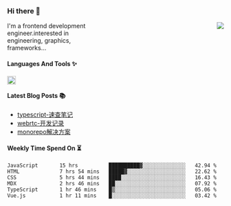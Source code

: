 <!--
**zhaohuanyuu/zhaohuanyuu** is a ✨ _special_ ✨ repository because its `README.md` (this file) appears on your GitHub profile.
-->

### Hi there 👋

<picture>
  <source media="(prefers-color-scheme: dark)" srcset="https://github-readme-stats.vercel.app/api?username=zhaohuanyuu&count_private=true&show_icons=true&theme=city_lights&hide_title=true">
  <img align="right" src="https://github-readme-stats.vercel.app/api?username=zhaohuanyuu&count_private=true&show_icons=true&hide_title=true">
</picture>

<p align="left" style="width:40%">I'm a frontend development engineer.interested in engineering, graphics, frameworks...</p>

#### Languages And Tools ✨

<img align="left" height="20" src="https://skillicons.dev/icons?i=js,ts,nodejs,react,vue,gatsby,materialui,graphql,nestjs,electron,flutter" />

</br>

#### Latest Blog Posts 📚
<!-- BLOG-POST-LIST:START -->
- [typescript-速查笔记](https://zhy.gatsbyjs.io/blog/ts-note)
- [webrtc-开发记录](https://zhy.gatsbyjs.io/blog/webrtc-note)
- [monorepo解决方案](https://zhy.gatsbyjs.io/blog/monorepos)
<!-- BLOG-POST-LIST:END -->

#### Weekly Time Spend On ⏳
<!--START_SECTION:waka-->

```text
JavaScript       15 hrs          ██████████▓░░░░░░░░░░░░░░   42.94 %
HTML             7 hrs 54 mins   █████▓░░░░░░░░░░░░░░░░░░░   22.62 %
CSS              5 hrs 44 mins   ████░░░░░░░░░░░░░░░░░░░░░   16.43 %
MDX              2 hrs 46 mins   ██░░░░░░░░░░░░░░░░░░░░░░░   07.92 %
TypeScript       1 hr 46 mins    █▒░░░░░░░░░░░░░░░░░░░░░░░   05.06 %
Vue.js           1 hr 11 mins    █░░░░░░░░░░░░░░░░░░░░░░░░   03.42 %
```

<!--END_SECTION:waka-->
